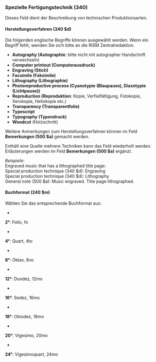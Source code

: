 ### Spezielle Fertigungstechnik (340)  

Dieses Feld dient der Beschreibung von technischen Produktionsarten.

#### Herstellungsverfahren (340 $d)

Die folgenden englische Begriffe können ausgewählt werden. Wenn ein Begriff fehlt, wenden Sie sich bitte an die RISM Zentralredaktion.

- **Autography (Autographie**: bitte nicht mit autographer Handschrift verwechseln)
- **Computer printout (Computerausdruck)**
- **Engraving (Stich)**
- **Facsimile (Faksimile)**
- **Lithography (Lithographie)**
- **Photoreproductive process (Cyanotypie (Blaupause), Diazotypie (Lichtpause))**   
- **Reproduction (Reproduktion**: Kopie, Verfielfältigung, Fotokopie, Xerokopie, Heliokopie etc.)
- **Transparency (Transparentfolie)**
- **Typescript**
- **Typography (Typendruck)**
- **Woodcut** (Holzschnitt)  

Weitere Anmerkungen zum Herstellungsverfahren können im Feld **Bemerkungen (500 $a)** gemacht werden.

Enthält eine Quelle mehrere Techniken kann das Feld wiederholt werden. Erläuterungen werden im Feld **Bemerkungen (500 $a)** ergänzt.

_Beispiele_:  
Engraved music that has a lithographed title page:  
Special production technique (340 $d): Engraving  
Special production technique (340 $d): Lithography  
General note (500 $a): Music engraved. Title page lithographed.

#### Buchformat (240 $m)

Wählen Sie das entsprechende Buchformat aus:

-

**2°**: Folio, fo

-

**4°**: Quart, 4to

-

**8°**: Oktav, 8vo

-

**12°**: Duodez, 12mo

-

**16°**: Sedez, 16mo

-

**18°**: Oktodez, 18mo

-

**20°**: Vigesimo, 20mo

-

**24°**: Vigesimoquart, 24mo
